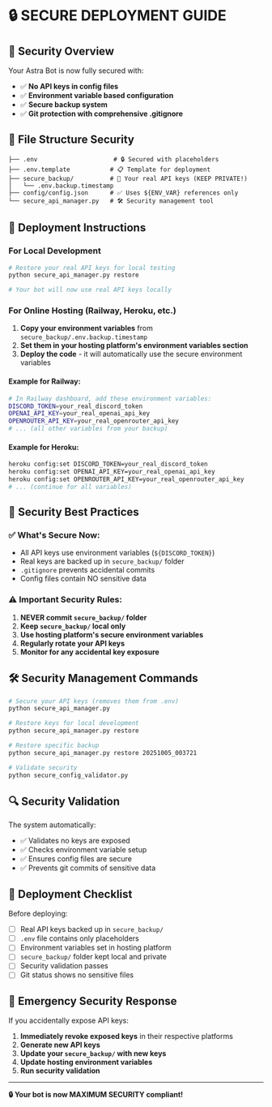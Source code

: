 # 🔒 SECURE DEPLOYMENT GUIDE

## 🎯 Security Overview

Your Astra Bot is now fully secured with:
- ✅ **No API keys in config files**
- ✅ **Environment variable based configuration**
- ✅ **Secure backup system**
- ✅ **Git protection with comprehensive .gitignore**

## 📁 File Structure Security

```
├── .env                     # 🔒 Secured with placeholders
├── .env.template           # 📋 Template for deployment
├── secure_backup/          # 🔐 Your real API keys (KEEP PRIVATE!)
│   └── .env.backup.timestamp
├── config/config.json      # ✅ Uses ${ENV_VAR} references only
└── secure_api_manager.py   # 🛠️ Security management tool
```

## 🚀 Deployment Instructions

### For Local Development
```bash
# Restore your real API keys for local testing
python secure_api_manager.py restore

# Your bot will now use real API keys locally
```

### For Online Hosting (Railway, Heroku, etc.)

1. **Copy your environment variables** from `secure_backup/.env.backup.timestamp`
2. **Set them in your hosting platform's environment variables section**
3. **Deploy the code** - it will automatically use the secure environment variables

#### Example for Railway:
```bash
# In Railway dashboard, add these environment variables:
DISCORD_TOKEN=your_real_discord_token
OPENAI_API_KEY=your_real_openai_api_key
OPENROUTER_API_KEY=your_real_openrouter_api_key
# ... (all other variables from your backup)
```

#### Example for Heroku:
```bash
heroku config:set DISCORD_TOKEN=your_real_discord_token
heroku config:set OPENAI_API_KEY=your_real_openai_api_key
heroku config:set OPENROUTER_API_KEY=your_real_openrouter_api_key
# ... (continue for all variables)
```

## 🔐 Security Best Practices

### ✅ What's Secure Now:
- All API keys use environment variables (`${DISCORD_TOKEN}`)
- Real keys are backed up in `secure_backup/` folder
- `.gitignore` prevents accidental commits
- Config files contain NO sensitive data

### ⚠️ Important Security Rules:

1. **NEVER commit `secure_backup/` folder**
2. **Keep `secure_backup/` local only**
3. **Use hosting platform's secure environment variables**
4. **Regularly rotate your API keys**
5. **Monitor for any accidental key exposure**

## 🛠️ Security Management Commands

```bash
# Secure your API keys (removes them from .env)
python secure_api_manager.py

# Restore keys for local development
python secure_api_manager.py restore

# Restore specific backup
python secure_api_manager.py restore 20251005_003721

# Validate security
python secure_config_validator.py
```

## 🔍 Security Validation

The system automatically:
- ✅ Validates no keys are exposed
- ✅ Checks environment variable setup
- ✅ Ensures config files are secure
- ✅ Prevents git commits of sensitive data

## 🌟 Deployment Checklist

Before deploying:
- [ ] Real API keys backed up in `secure_backup/`
- [ ] `.env` file contains only placeholders
- [ ] Environment variables set in hosting platform
- [ ] `secure_backup/` folder kept local and private
- [ ] Security validation passes
- [ ] Git status shows no sensitive files

## 🚨 Emergency Security Response

If you accidentally expose API keys:
1. **Immediately revoke exposed keys** in their respective platforms
2. **Generate new API keys**
3. **Update your `secure_backup/` with new keys**
4. **Update hosting environment variables**
5. **Run security validation**

---

**🔒 Your bot is now MAXIMUM SECURITY compliant!**
